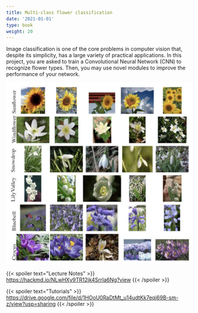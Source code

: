 ```yaml
---
title: Multi-class flower classification
date: '2021-01-01'
type: book
weight: 20
---
```


Image classification is one of the core problems in computer vision that, despite its simplicity, 
has a large variety of practical applications. In this project, you are asked to train a Convolutional Neural Network (CNN) 
to recognize flower types. Then, you may use novel modules to improve the performance of your network.

![](/assets/media/Image%20Classification.jpg)

{{< spoiler text="Lecture Notes" >}}
	https://hackmd.io/NLwHXy9TR12jk4SrrIa6Ng?view
{{< /spoiler >}}

{{< spoiler text="Tutorials" >}}
    https://drive.google.com/file/d/1HOoU0RaDtMt_u14udtKk7eqj69B-sm-z/view?usp=sharing
{{< /spoiler >}}
